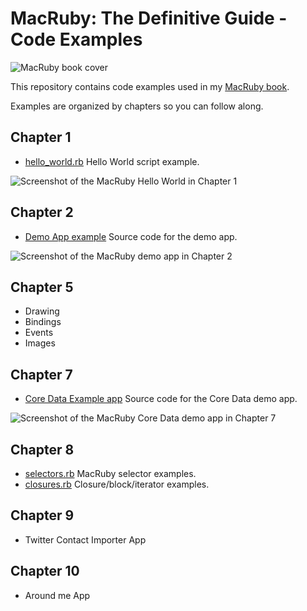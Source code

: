 # MacRuby: The Definitive Guide - Code Examples

![MacRuby book cover](http://covers.oreilly.com/images/0636920000723/rc_s.gif)

This repository contains code examples used in my [MacRuby book](http://oreilly.com/catalog/0636920000723).

Examples are organized by chapters so you can follow along.

## Chapter 1

* [hello_world.rb](http://github.com/mattetti/MacRuby--The-Definitive-Guide/blob/master/chapter_1/hello_world.rb) Hello World script example.

![Screenshot of the MacRuby Hello World in Chapter 1](https://img.skitch.com/20101217-e5rjxtrciarncgk7ec2ip7rgpp.png "MacRuby Hello World - Chapter 1")


## Chapter 2

* [Demo App example](http://github.com/mattetti/MacRuby--The-Definitive-Guide/raw/master/chapter_2/demo_app.zip) Source code for the demo app.

![Screenshot of the MacRuby demo app in Chapter 2](https://img.skitch.com/20101217-gsx1f85swynag75eq9auid6u83.png "MacRuby Demo App - Chapter 2")

## Chapter 5

* Drawing
* Bindings
* Events
* Images

## Chapter 7

* [Core Data Example app](http://github.com/mattetti/MacRuby--The-Definitive-Guide/raw/master/chapter_7/CoreDataExample.zip) Source code for the Core Data demo app.

![Screenshot of the MacRuby Core Data demo app in Chapter 7](https://img.skitch.com/20110110-c6q3dxf8dqb1xj9xk26s1ifxi7.jpg "MacRuby Demo App - Chapter 2")


## Chapter 8

* [selectors.rb](http://github.com/mattetti/MacRuby--The-Definitive-Guide/blob/master/chapter_8/selectors.rb) MacRuby selector examples.
* [closures.rb](http://github.com/mattetti/MacRuby--The-Definitive-Guide/blob/master/chapter_8/closures.rb) Closure/block/iterator examples.


## Chapter 9

* Twitter Contact Importer App


## Chapter 10

* Around me App